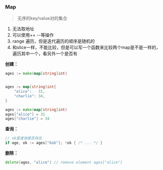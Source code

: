 ### Map
> 无序的key/value对的集合

1. 无法取地址
2. 可以使用++ --等操作
3. range 遍历，但是迭代遍历的顺序是随机的 
4. 和slice一样，不能比较，但是可以写一个函数来比较两个map是不是一样的，遍历其中一个，看另外一个是否有


**创建：**
``` go
ages := make(map[string]int)


ages := map[string]int{
    "alice":   31,
    "charlie": 34,
}

ages := make(map[string]int)
ages["alice"] = 31
ages["charlie"] = 34
```

**查询：**
```go
// ok是查询是否存在
if age, ok := ages["bob"]; !ok { /* ... */ }
```

**删除：**
```go
delete(ages, "alice") // remove element ages["alice"]
```